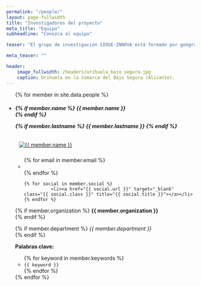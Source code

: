 ```yaml
---
permalink: "/people/"
layout: page-fullwidth
title: "Investigadores del proyecto"
meta_title: "Equipo"
subheadline: "Conozca al equipo"

teaser: "El grupo de investigación SIOSE-INNOVA está formado por geógrafos, informáticos, geodestas, biólogos y físicos que aportan un enfoque multidisciplinar sobre el trabajo con bases de datos de ocupación del suelo. El profesor Alfredo Ramón-Morte, de la Universidad de Alicante, es el Investigador Principal del proyecto, pero también participan de un modo activo investigadores del Instituto Geográfico Nacional, la Universidad Miguel Hernández y la Universidad Jaume I."

meta_teaser: ""

header:
    image_fullwidth: /headers/orihuela_bajo_segura.jpg
    caption: Orihuela en la Comarca del Bajo Segura (Alicante).
---
```



<ul class="small-block-grid-2 medium-block-grid-3 large-block-grid-4">


{% for member in site.data.people %}


<li>
<div itemscope itemtype="http://schema.org/Person">

<h5>
{% if member.name %}
	{{ member.name }}<br>
{% endif %}

{% if member.lastname %}
	{{ member.lastname }}
{% endif %}
</h5>


<!-- click on image will navigate to the personal website -->
<a class="th" href="{{ member.social.first.url }}">
<img src="{{ member.pic  | prepend: "/images/people/" | prepend: base_path }}" alt="{{ member.name }}" style="padding:10px">
</a>

<!-- social media icons -->
<ul class="inline-list">
	{% for email in member.email %}
              <li><a href="mailto:{{ email.url }}?subject=Proyecto SIOSE-INNOVA" class="{{ email.class }}" title="{{ email.title }}"></a></li>
	{% endfor %}


	{% for social in member.social %}
              <li><a href="{{ social.url }}" target="_blank" class="{{ social.class }}" title="{{ social.title }}"></a></li>
	{% endfor %}
</ul><!-- /.inline-list -->


{% if member.organization %}
	<strong>{{ member.organization }}</strong><br/>
{% endif %}

{% if member.department %}
	<i>{{ member.department }}</i><br/>
{% endif %}


<strong>Palabras clave:</strong>
<ul>
{% for keyword in member.keywords %}
	<li><code class="highlighter-rouge">{{ keyword }}</code></li>
{% endfor %}
</ul>



</div> <!-- http://schema.org/Person -->
</li>
{% endfor %}
